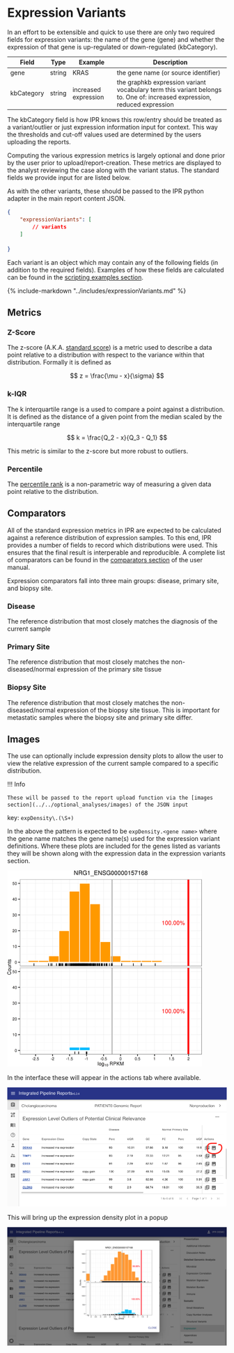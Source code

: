 # Expression Variants

In an effort to be extensible and quick to use there are only two required fields for expression variants: the name of the gene (gene) and whether the expression of that gene is up-regulated or down-regulated (kbCategory).

| Field      | Type   | Example              | Description                                                                                                              |
| ---------- | ------ | -------------------- | ------------------------------------------------------------------------------------------------------------------------ |
| gene       | string | KRAS                 | the gene name (or source identifier)                                                                                     |
| kbCategory | string | increased expression | the graphkb expression variant vocabulary term this variant belongs to. One of: increased expression, reduced expression |

The kbCategory field is how IPR knows this row/entry should be treated as a variant/outlier or just expression information input for context. This way the thresholds and cut-off values used are determined by the users uploading the reports.

Computing the various expression metrics is largely optional and done prior by the user prior to upload/report-creation. These metrics are displayed to the analyst reviewing the case along with the variant status. The standard fields we provide input for are listed below.

As with the other variants, these should be passed to the IPR python adapter in the main report content JSON.

```json
{
    "expressionVariants": [
        // variants
    ]

}
```

Each variant is an object which may contain any of the following fields (in addition to the required fields). Examples of how these fields are calculated can be found in the [scripting examples section](../../scripting/RNA_Expression_Metrics).

{%
   include-markdown "../includes/expressionVariants.md"
%}

## Metrics

### Z-Score

The z-score (A.K.A. [standard score](https://en.wikipedia.org/wiki/Standard_score)) is a metric used to describe a data point relative to a distribution with respect to the variance within that distribution. Formally it is defined as

$$
z = \frac{\mu - x}{\sigma}
$$

### k-IQR

The k interquartile range is a used to compare a point against a distribution. It is defined as the distance of a given point from the median scaled by the interquartile range

$$
k = \frac{Q_2 - x}{Q_3 - Q_1}
$$

This metric is similar to the z-score but more robust to outliers.

### Percentile

The [percentile rank](https://en.wikipedia.org/wiki/Percentile_rank) is a non-parametric way of measuring a given data point relative to the distribution.

## Comparators

All of the standard expression metrics in IPR are expected to be calculated against a reference distribution of expression samples. To this end, IPR provides a number of fields to record which distributions were used. This ensures that the final result is interperable and reproducible. A complete list of comparators can be found in the [comparators section](../optional_analyses/comparators.md) of the user manual.

Expression comparators fall into three main groups: disease, primary site, and biopsy site.

### Disease

The reference distribution that most closely matches the diagnosis of the current sample

### Primary Site

The reference distribution that most closely matches the non-diseased/normal expression of the primary site tissue

### Biopsy Site

The reference distribution that most closely matches the non-diseased/normal expression of the biopsy site tissue. This is important for metastatic samples where the biopsy site and primary site differ.

## Images

The use can optionally include expression density plots to allow the user to view the relative expression of the current sample compared to a specific distribution.

!!! Info

    These will be passed to the report upload function via the [images section](../../optional_analyses/images) of the JSON input

key: `expDensity\.(\S+)`

In the above the pattern is expected to be `expDensity.<gene name>` where the gene name matches the gene name(s) used for the expression variant definitions. Where these plots are included for the genes listed as variants they will be shown along with the expression data in the expression variants section.

![expression density plot](../images/expression_density.png)

In the interface these will appear in the actions tab where available.

![image action](../images/ipr_client.expression.image_action.png)

This will bring up the expression density plot in a popup

![image popup](../images/ipr_client.expression.image_popup.png)
